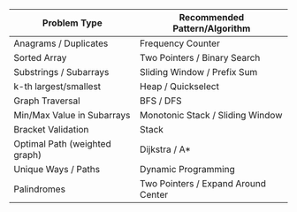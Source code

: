 | Problem Type                  | Recommended Pattern/Algorithm       |
| ----------------------------- | ----------------------------------- |
| Anagrams / Duplicates         | Frequency Counter                   |
| Sorted Array                  | Two Pointers / Binary Search        |
| Substrings / Subarrays        | Sliding Window / Prefix Sum         |
| k-th largest/smallest         | Heap / Quickselect                  |
| Graph Traversal               | BFS / DFS                           |
| Min/Max Value in Subarrays    | Monotonic Stack / Sliding Window    |
| Bracket Validation            | Stack                               |
| Optimal Path (weighted graph) | Dijkstra / A\*                      |
| Unique Ways / Paths           | Dynamic Programming                 |
| Palindromes                   | Two Pointers / Expand Around Center |
